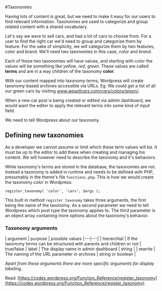#Taxonomies

Having lots of content is great, but we need to make it easy for our users to find relevant information. Taxonomies are used to categorize and group related content with a shared vocabulary.

Let's say we were to sell cars, and had a lot of cars to choose from. For a user to find the right car we'd need to group and categorize them by feature. For the sake of simplicity, we will categorize them by two features; color and brand. We'll need two taxonomies in this case, *color* and *brand*. 

Each of these two taxonomies will have values, and starting with color the values will be something like *yellow*, *red*, *green*. These values are called **terms** and are in a way children of the taxonomy **color**.

With our content mapped into taxonomy terms, Wordpress will create taxonomy-based archives accessible via URLs. Eg. We could get a list of all our green cars by visiting *www.wesellcars.com/cars/colors/green/*.

When a new car post is being created or edited via admin dashboard, we would want the editor to apply the relevant terms into some kind of input field. 

We need to tell Wordpress about our taxonomy.

## Defining new taxonomies
As a developer we cannot assume or limit which these term values will be. It must be up to the  editor to add these when creating and managing his content. We will however need to describe the taxonomy and it's behaviors.

While taxonomy's terms are stored in the database, the taxonomies are not. Instead a taxonomy is added in runtime and needs to be defined with PHP, presumably in the theme's file `functions.php`. This is how we would create the taxonomy *color* in Wordpress:

	register_taxonomy( 'color', 'cars', $args );

This built in method `register_taxonomy` takes three arguments, the first being the name of the taxonomy. As a second parameter we need to tell Wordpress which post type the taxonomy applies to. The third parameter is an object array containing more options about the taxonomy's behavior.

### Taxonomy arguments
| argument  |  purpose | possible values
|---|---|
| hierarchial  |  If the taxonomy terms can be structured with parents and children or not | true/false
| label  | The display name in admin dashboard | string |
| rewrite  | The naming of the URL parameter in archives  | string or boolean |

*Apart from these arguments there are more specific arguments for display labeling.*

Read: [https://codex.wordpress.org/Function_Reference/register_taxonomy](https://codex.wordpress.org/Function_Reference/register_taxonomy)
